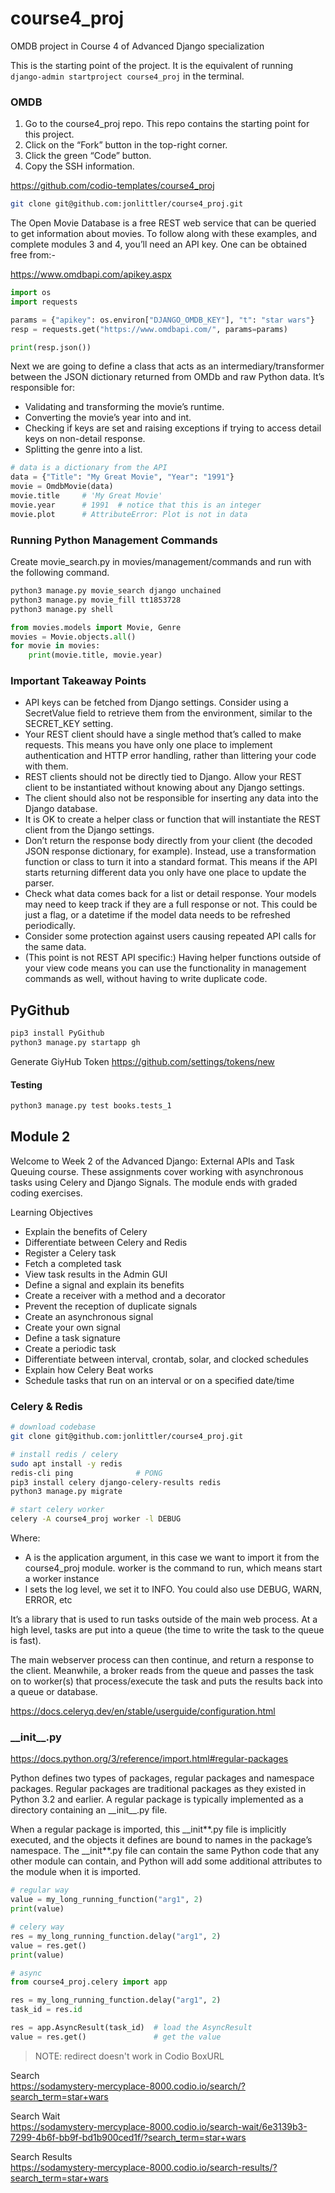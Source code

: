 # course4_proj

OMDB project in Course 4 of Advanced Django specialization

This is the starting point of the project. It is the equivalent of running `django-admin startproject course4_proj` in the terminal.

### OMDB

1. Go to the course4_proj repo. This repo contains the starting point for this project.
2. Click on the “Fork” button in the top-right corner.
3. Click the green “Code” button.
4. Copy the SSH information.

https://github.com/codio-templates/course4_proj

```bash
git clone git@github.com:jonlittler/course4_proj.git
```

The Open Movie Database is a free REST web service that can be queried to get information about movies. To follow along with these examples, and complete modules 3 and 4, you’ll need an API key. One can be obtained free from:-

https://www.omdbapi.com/apikey.aspx

```python
import os
import requests

params = {"apikey": os.environ["DJANGO_OMDB_KEY"], "t": "star wars"}
resp = requests.get("https://www.omdbapi.com/", params=params)

print(resp.json())
```

Next we are going to define a class that acts as an intermediary/transformer between the JSON dictionary returned from OMDb and raw Python data. It’s responsible for:

- Validating and transforming the movie’s runtime.
- Converting the movie’s year into and int.
- Checking if keys are set and raising exceptions if trying to access detail keys on non-detail response.
- Splitting the genre into a list.

```python
# data is a dictionary from the API
data = {"Title": "My Great Movie", "Year": "1991"}
movie = OmdbMovie(data)
movie.title     # 'My Great Movie'
movie.year      # 1991  # notice that this is an integer
movie.plot      # AttributeError: Plot is not in data
```

### Running Python Management Commands

Create movie_search.py in movies/management/commands and run with the following command.

```bash
python3 manage.py movie_search django unchained
python3 manage.py movie_fill tt1853728
python3 manage.py shell
```

```python
from movies.models import Movie, Genre
movies = Movie.objects.all()
for movie in movies:
    print(movie.title, movie.year)
```

### Important Takeaway Points

- API keys can be fetched from Django settings. Consider using a SecretValue field to retrieve them from the environment, similar to the SECRET_KEY setting.
- Your REST client should have a single method that’s called to make requests. This means you have only one place to implement authentication and HTTP error handling, rather than littering your code with them.
- REST clients should not be directly tied to Django. Allow your REST client to be instantiated without knowing about any Django settings.
- The client should also not be responsible for inserting any data into the Django database.
- It is OK to create a helper class or function that will instantiate the REST client from the Django settings.
- Don’t return the response body directly from your client (the decoded JSON response dictionary, for example). Instead, use a transformation function or class to turn it into a standard format. This means if the API starts returning different data you only have one place to update the parser.
- Check what data comes back for a list or detail response. Your models may need to keep track if they are a full response or not. This could be just a flag, or a datetime if the model data needs to be refreshed periodically.
- Consider some protection against users causing repeated API calls for the same data.
- (This point is not REST API specific:) Having helper functions outside of your view code means you can use the functionality in management commands as well, without having to write duplicate code.

## PyGithub

```bash
pip3 install PyGithub
python3 manage.py startapp gh
```

Generate GiyHub Token https://github.com/settings/tokens/new

#### Testing

```bash
python3 manage.py test books.tests_1
```

## Module 2

Welcome to Week 2 of the Advanced Django: External APIs and Task Queuing course. These assignments cover working with asynchronous tasks using Celery and Django Signals. The module ends with graded coding exercises.

Learning Objectives

- Explain the benefits of Celery
- Differentiate between Celery and Redis
- Register a Celery task
- Fetch a completed task
- View task results in the Admin GUI
- Define a signal and explain its benefits
- Create a receiver with a method and a decorator
- Prevent the reception of duplicate signals
- Create an asynchronous signal
- Create your own signal
- Define a task signature
- Create a periodic task
- Differentiate between interval, crontab, solar, and clocked schedules
- Explain how Celery Beat works
- Schedule tasks that run on an interval or on a specified date/time

### Celery & Redis

```bash
# download codebase
git clone git@github.com:jonlittler/course4_proj.git

# install redis / celery
sudo apt install -y redis
redis-cli ping              # PONG
pip3 install celery django-celery-results redis
python3 manage.py migrate

# start celery worker
celery -A course4_proj worker -l DEBUG
```

Where:

- A is the application argument, in this case we want to import it from the course4_proj module.
  worker is the command to run, which means start a worker instance
- l sets the log level, we set it to INFO. You could also use DEBUG, WARN, ERROR, etc

It’s a library that is used to run tasks outside of the main web process. At a high level, tasks are put into a queue (the time to write the task to the queue is fast).

The main webserver process can then continue, and return a response to the client. Meanwhile, a broker reads from the queue and passes the task on to worker(s) that process/execute the task and puts the results back into a queue or database.

https://docs.celeryq.dev/en/stable/userguide/configuration.html

### \_\_init\_\_.py

https://docs.python.org/3/reference/import.html#regular-packages

Python defines two types of packages, regular packages and namespace packages. Regular packages are traditional packages as they existed in Python 3.2 and earlier. A regular package is typically implemented as a directory containing an \_\_init\_\_.py file.

When a regular package is imported, this \_\_init**.py file is implicitly executed, and the objects it defines are bound to names in the package’s namespace. The \_\_init**.py file can contain the same Python code that any other module can contain, and Python will add some additional attributes to the module when it is imported.

```python
# regular way
value = my_long_running_function("arg1", 2)
print(value)

# celery way
res = my_long_running_function.delay("arg1", 2)
value = res.get()
print(value)

# async
from course4_proj.celery import app

res = my_long_running_function.delay("arg1", 2)
task_id = res.id

res = app.AsyncResult(task_id)  # load the AsyncResult
value = res.get()               # get the value
```

> NOTE: redirect doesn't work in Codio BoxURL

Search\
https://sodamystery-mercyplace-8000.codio.io/search/?search_term=star+wars

Search Wait\
https://sodamystery-mercyplace-8000.codio.io/search-wait/6e3139b3-7299-4b6f-bb9f-bd1b900ced1f/?search_term=star+wars

Search Results\
https://sodamystery-mercyplace-8000.codio.io/search-results/?search_term=star+wars

